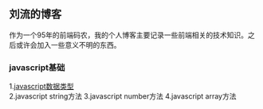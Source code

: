 ## 刘流的博客
作为一个95年的前端码农，我的个人博客主要记录一些前端相关的技术知识。之后或许会加入一些意义不明的东西。
### javascript基础
1.[javascript数据类型](https://github.com/liuliu1995/blog/issues/1)<br>
2.javascript string方法
3.javascript number方法
4.javascript array方法
